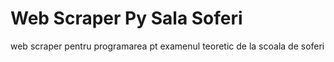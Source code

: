 # Web Scraper Py Sala Soferi
 web scraper pentru programarea pt examenul teoretic de la scoala de soferi
